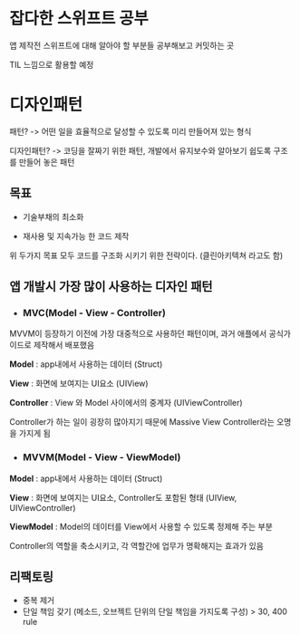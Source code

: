 # 잡다한 스위프트 공부

앱 제작전 스위프트에 대해 알아야 할 부분들 공부해보고 커밋하는 곳

TIL 느낌으로 활용할 예정


# 디자인패턴

패턴? -> 어떤 일을 효율적으로 달성할 수 있도록 미리 만들어져 있는 형식

디자인패턴? -> 코딩을 잘짜기 위한 패턴, 개발에서 유지보수와 알아보기 쉽도록 구조를 만들어 놓은 패턴

## 목표

- 기술부채의 최소화

- 재사용 및 지속가능 한 코드 제작

위 두가지 목표 모두 코드를 구조화 시키기 위한 전략이다. (클린아키텍쳐 라고도 함)

## 앱 개발시 가장 많이 사용하는 디자인 패턴

- ### MVC(Model - View - Controller)

MVVM이 등장하기 이전에 가장 대중적으로 사용하던 패턴이며, 과거 애플에서 공식가이드로 제작해서 배포했음

**Model** : app내에서 사용하는 데이터 (Struct)

**View** : 화면에 보여지는 UI요소 (UIView)

**Controller** : View 와 Model 사이에서의 중계자 (UIViewController)

Controller가 하는 일이 굉장히 많아지기 때문에 Massive View Controller라는 오명을 가지게 됨



- ### MVVM(Model - View - ViewModel)

**Model** : app내에서 사용하는 데이터 (Struct)

**View** : 화면에 보여지는 UI요소, Controller도 포함된 형태 (UIView, UIViewController)

**ViewModel** : Model의 데이터를 View에서 사용할 수 있도록 정제해 주는 부분

Controller의 역할을 축소시키고, 각 역할간에 업무가 명확해지는 효과가 있음



## 리팩토링

- 중복 제거
- 단일 책임 갖기 (메소드, 오브젝트 단위의 단일 책임을 가지도록 구성) > 30, 400 rule

